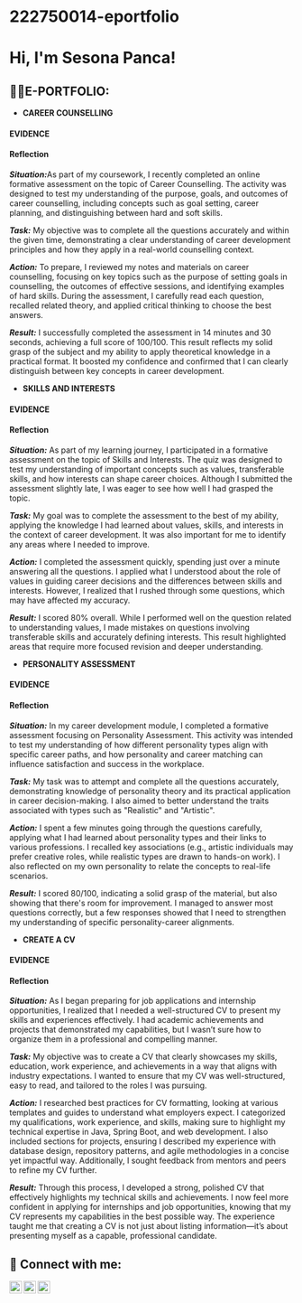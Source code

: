 # 222750014-eportfolio
<h1>Hi, I'm Sesona Panca!</h1>

<h2>👨‍💻E-PORTFOLIO:</h2>

- <b>CAREER COUNSELLING </b>

<h4>EVIDENCE</h4>


<h4>Reflection</h4>
<p><b><i>Situation:</b></i>As part of my coursework, I recently completed an online formative assessment on the topic of Career Counselling. The activity was designed to test my understanding of the purpose, goals, and outcomes of career counselling, including concepts such as goal setting, career planning, and distinguishing between hard and soft skills. </p>

<p><b><i>Task:</b></i>
My objective was to complete all the questions accurately and within the given time, demonstrating a clear understanding of career development principles and how they apply in a real-world counselling context. </p>
  
<p><b><i>Action:</b></i>
To prepare, I reviewed my notes and materials on career counselling, focusing on key topics such as the purpose of setting goals in counselling, the outcomes of effective sessions, and identifying examples of hard skills. During the assessment, I carefully read each question, recalled related theory, and applied critical thinking to choose the best answers.
<p><b><i>Result:</b></i>
I successfully completed the assessment in 14 minutes and 30 seconds, achieving a full score of 100/100. This result reflects my solid grasp of the subject and my ability to apply theoretical knowledge in a practical format. It boosted my confidence and confirmed that I can clearly distinguish between key concepts in career development.</p>
  
- <b>SKILLS AND INTERESTS </b>

<h4>EVIDENCE</h4>

<h4>Reflection</h4>
<p><b><i>Situation:</b></i>
As part of my learning journey, I participated in a formative assessment on the topic of Skills and Interests. The quiz was designed to test my understanding of important concepts such as values, transferable skills, and how interests can shape career choices. Although I submitted the assessment slightly late, I was eager to see how well I had grasped the topic. </p>
<p><b><i>Task:</b></i>
My goal was to complete the assessment to the best of my ability, applying the knowledge I had learned about values, skills, and interests in the context of career development. It was also important for me to identify any areas where I needed to improve. </p>
<p><b><i>Action:</b></i>
I completed the assessment quickly, spending just over a minute answering all the questions. I applied what I understood about the role of values in guiding career decisions and the differences between skills and interests. However, I realized that I rushed through some questions, which may have affected my accuracy.</p>
<p><b><i>Result:</b></i>
I scored 80% overall. While I performed well on the question related to understanding values, I made mistakes on questions involving transferable skills and accurately defining interests. This result highlighted areas that require more focused revision and deeper understanding.</p>

- <b>PERSONALITY ASSESSMENT   </b>

<h4>EVIDENCE</h4>

<h4>Reflection</h4>
<p><b><i>Situation:</b></i>
In my career development module, I completed a formative assessment focusing on Personality Assessment. This activity was intended to test my understanding of how different personality types align with specific career paths, and how personality and career matching can influence satisfaction and success in the workplace.</p>
<p><b><i>Task:</b></i>
My task was to attempt and complete all the questions accurately, demonstrating knowledge of personality theory and its practical application in career decision-making. I also aimed to better understand the traits associated with types such as "Realistic" and "Artistic".</p>
<p><b><i>Action:</b></i>
I spent a few minutes going through the questions carefully, applying what I had learned about personality types and their links to various professions. I recalled key associations (e.g., artistic individuals may prefer creative roles, while realistic types are drawn to hands-on work). I also reflected on my own personality to relate the concepts to real-life scenarios.</p>
<p><b><i>Result:</b></i>
I scored 80/100, indicating a solid grasp of the material, but also showing that there's room for improvement. I managed to answer most questions correctly, but a few responses showed that I need to strengthen my understanding of specific personality-career alignments.</p>
  
- <b>CREATE A CV </b>

 <h4>EVIDENCE</h4>

 <h4>Reflection</h4>
<p><b><i>Situation:</b></i>
As I began preparing for job applications and internship opportunities, I realized that I needed a well-structured CV to present my skills and experiences effectively. I had academic achievements and projects that demonstrated my capabilities, but I wasn’t sure how to organize them in a professional and compelling manner.</p>
<p><b><i>Task:</b></i>
My objective was to create a CV that clearly showcases my skills, education, work experience, and achievements in a way that aligns with industry expectations. I wanted to ensure that my CV was well-structured, easy to read, and tailored to the roles I was pursuing.</p>
<p><b><i>Action:</b></i>
I researched best practices for CV formatting, looking at various templates and guides to understand what employers expect. I categorized my qualifications, work experience, and skills, making sure to highlight my technical expertise in Java, Spring Boot, and web development. I also included sections for projects, ensuring I described my experience with database design, repository patterns, and agile methodologies in a concise yet impactful way. Additionally, I sought feedback from mentors and peers to refine my CV further.</p>
<p><b><i>Result:</b></i>
Through this process, I developed a strong, polished CV that effectively highlights my technical skills and achievements. I now feel more confident in applying for internships and job opportunities, knowing that my CV represents my capabilities in the best possible way. The experience taught me that creating a CV is not just about listing information—it’s about presenting myself as a capable, professional candidate.</p>







<h2> 🤳 Connect with me:</h2>

[<img align="left" alt="Sesona | YouTube" width="22px" src="https://cdn.jsdelivr.net/npm/simple-icons@v3/icons/youtube.svg" />][youtube]
[<img align="left" alt="Sesona| LinkedIn" width="22px" src="https://cdn.jsdelivr.net/npm/simple-icons@v3/icons/linkedin.svg" />][linkedin]
[<img align="left" alt="Sesona | Instagram" width="22px" src="https://cdn.jsdelivr.net/npm/simple-icons@v3/icons/instagram.svg" />][instagram]


[youtube]: https://www.youtube.com/@sonasiphosihle4424
[instagram]: https://www.instagram.com/sona_siphosihle/
[linkedin]: https://linkedin.com/in/222750014

<!--
**222750014/222750014-eportfolio** is a ✨ _special_ ✨ repository because its `README.md` (this file) appears on your GitHub profile.

Here are some ideas to get you started:

- 🔭 I’m currently working on ...
- 🌱 I’m currently learning ...
- 👯 I’m looking to collaborate on ...
- 🤔 I’m looking for help with ...
- 💬 Ask me about ...
- 📫 How to reach me: ...
- 😄 Pronouns: ...
- ⚡ Fun fact: ...
-->
